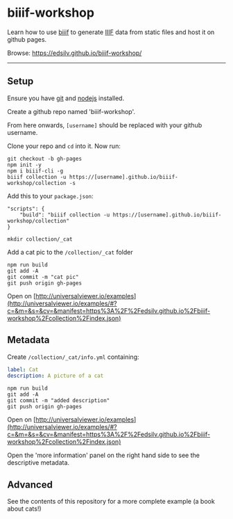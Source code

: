 # biiif-workshop

Learn how to use [biiif](https://github.com/edsilv/biiif) to generate [IIIF](http://iiif.io) data from static files and host it on github pages.

Browse: https://edsilv.github.io/biiif-workshop/

---

## Setup

Ensure you have [git](https://git-scm.com/) and [nodejs](https://nodejs.org/en/) installed.

Create a github repo named 'biiif-workshop'. 

From here onwards, `[username]` should be replaced with your github username.

Clone your repo and `cd` into it. Now run:

    git checkout -b gh-pages
    npm init -y
    npm i biiif-cli -g
    biiif collection -u https://[username].github.io/biiif-workshop/collection -s

Add this to your `package.json`:

```
"scripts": {
    "build": "biiif collection -u https://[username].github.io/biiif-workshop/collection"
}
```

    mkdir collection/_cat

Add a cat pic to the `/collection/_cat` folder

    npm run build
    git add -A
    git commit -m "cat pic"
    git push origin gh-pages

Open on [http://universalviewer.io/examples](http://universalviewer.io/examples/#?c=&m=&s=&cv=&manifest=https%3A%2F%2Fedsilv.github.io%2Fbiiif-workshop%2Fcollection%2Findex.json)

## Metadata

Create `/collection/_cat/info.yml` containing:

```yml
label: Cat
description: A picture of a cat
```

    npm run build
    git add -A
    git commit -m "added description"
    git push origin gh-pages

Open on [http://universalviewer.io/examples](http://universalviewer.io/examples/#?c=&m=&s=&cv=&manifest=https%3A%2F%2Fedsilv.github.io%2Fbiiif-workshop%2Fcollection%2Findex.json)

Open the 'more information' panel on the right hand side to see the descriptive metadata.

## Advanced

See the contents of this repository for a more complete example (a book about cats!)
